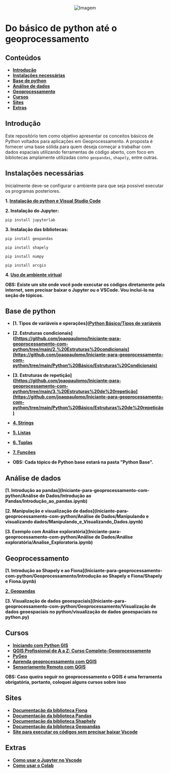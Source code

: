 <p align="center">
  <img src="https://github.com/user-attachments/assets/ce2b6395-ff8f-4633-b104-db1d67a62cc9" alt="Imagem" />
</p>

# Do básico de python até o geoprocessamento

## Conteúdos

- **[Introdução](#introdução)**
- **[Instalações necessárias](#instalações-necessárias)**
- **[Base de python](#base-de-python)**
- **[Análise de dados](#análise-de-dados)**
- **[Geoprocessamento](#geoprocessamento)**
- **[Cursos](#cursos)**
- **[Sites](#sites)**
- **[Extras](#extras)**
## Introdução

Este repositório tem como objetivo apresentar os conceitos básicos de Python voltados para aplicações em Geoprocessamento. A proposta é fornecer uma base sólida para quem deseja começar a trabalhar com dados espaciais utilizando ferramentas de código aberto, com foco em bibliotecas amplamente utilizadas como `geopandas`, `shapely`, entre outras.


## Instalações necessárias

Inicialmente deve-se configurar o ambiente para que seja possível executar os programas posteriores.

**1. [Instalação do python e Visual Studio Code](https://www.youtube.com/watch?v=R9dLGLVqK9Q)**

**2. Instalação do Jupyter:**

```
pip install jupyterlab

```
**3. Instalação das bibliotecas:**
```
pip install geopandas
```
```
pip install shapely

```

```
pip install numpy

```
```
pip install arcgis

```
**4. [Uso de ambiente virtual](https://www.youtube.com/watch?v=wOchmO8J7gA)**

**OBS: Existe um site onde você pode executar os códigos diretamente pela internet, sem precisar baixar o Jupyter ou o VSCode. Vou incluí-lo na seção de tópicos.**
## Base de python

- **[1. Tipos de variáveis e operações]([Python Básico/Tipos de variáveis](https://github.com/joaopaulomo/Iniciante-para-geoprocessamento-com-python/tree/main/Python%20Básico/Tipos%20de%20variáveis)**
- **[2. Estruturas condicionais]([https://github.com/joaopaulomo/Iniciante-para-geoprocessamento-com-python/tree/main/2.%20Estruturas%20condicionais](https://github.com/joaopaulomo/Iniciante-para-geoprocessamento-com-python/tree/main/Python%20Básico/Estruturas%20Condicionais)**
- **[3. Estruturas de repetição]([https://github.com/joaopaulomo/Iniciante-para-geoprocessamento-com-python/tree/main/3.%20Estruturas%20de%20repetição](https://github.com/joaopaulomo/Iniciante-para-geoprocessamento-com-python/tree/main/Python%20Básico/Estruturas%20de%20repetição)**
- **[4. Strings](https://github.com/joaopaulomo/Iniciante-para-geoprocessamento-com-python/tree/main/4.%20Strings)**
- **[5. Listas](https://github.com/joaopaulomo/Iniciante-para-geoprocessamento-com-python/tree/main/5.%20Listas)**
- **[6. Tuplas](https://github.com/joaopaulomo/Iniciante-para-geoprocessamento-com-python/tree/main/6.%20Tuplas)**
- **[7. Funções](https://github.com/joaopaulomo/Iniciante-para-geoprocessamento-com-python/tree/main/7.%20Funções)**

- **OBS: Cada tópico de Python base estará na pasta "Python Base".**

## Análise de dados

**[1. Introdução ao pandas](Iniciante-para-geoprocessamento-com-python/Análise de Dados/Introdução ao Pandas/Introdução_ao_pandas.ipynb)**

**[2. Manipulação e visualização de dados](Iniciante-para-geoprocessamento-com-python/Análise de Dados/Manipulando e visualizando dados/Manipulando_e_Visualizando_Dados.ipynb)** 

**[3. Exemplo com Análise exploratória](Iniciante-para-geoprocessamento-com-python/Análise de Dados/Análise exploratória/Analise_Exploratoria.ipynb)**


## Geoprocessamento

**[1. Introdução ao Shapely e ao Fiona](Iniciante-para-geoprocessamento-com-python/Geoprocessamento/Introdução ao Shapely e Fiona/Shapely e Fiona.ipynb)**

**[2. Geopandas](Iniciante-para-geoprocessamento-com-python/Geoprocessamento/Geopandas/Geopandas.ipynb)**

**[3. Visualização de dados geoespaciais](Iniciante-para-geoprocessamento-com-python/Geoprocessamento/Visualização de dados geoespaciais no python/visualização de dados geoespaciais no python.py)**
## Cursos

- **[Iniciando com Python GIS](https://www.youtube.com/watch?v=R9dLGLVqK9Q)**
- **[QGIS Profissional de A a Z: Curso Completo-Geoprocessamento](https://www.udemy.com/course/qgis-profissional-de-a-a-z-curso-completo-geoprocessamento/?utm_source=adwords&utm_medium=udemyads&utm_campaign=MX_FF-CONV_BR_Search-NB_DSA_Beta_la.PT_Google&campaigntype=Search&portfolio=Brazil&language=PT&product=Course&test=&audience=DSA&topic=&priority=Beta&funnel=Conversion&utm_content=&utm_term=_._ag_164619373826_._ad_706585633190_._kw__._de_c_._dm__._pl__._ti_aud-2268488108639%3Adsa-2328541781035_._li_9198184_._pd__._&matchtype=&gad_source=1&gad_campaignid=21497093485&gclid=CjwKCAjwruXBBhArEiwACBRtHaZt2k13I6bdi4Fsuv6nKx2E73Yc5DTtamio5NP5KZM0gQWjdFJOrhoCzAoQAvD_BwE&couponCode=2021PM250,)**
- **[PyGeo](https://cursos.clickgeo.com.br/pygeo/)**
- **[Aprenda geoprocessamento com QGIS](https://www.udemy.com/course/aprenda-geoprocessamento-com-qgis/?couponCode=2021PM25)**
- **[Sensoriamento Remoto com QGIS](https://www.udemy.com/course/introducao-sensoriamento-remoto-com-qgis/?couponCode=2021PM25)**

**OBS: Caso queira seguir no geoprocessamento o QGIS é uma ferramenta obrigatória, portanto, coloquei alguns cursos sobre isso**



## Sites

- **[Documentação da biblioteca Fiona](https://fiona.readthedocs.io/en/latest/index.html)**
- **[Documentação da biblioteca Pandas](https://pandas.pydata.org/docs/index.html)**
- **[Documentação da biblioteca Shaphely](https://shapely.readthedocs.io/en/stable/)**
- **[Documentação da biblioteca Geopandas](https://geopandas.org/en/stable/)**
- **[Site para executar os códigos sem precisar baixar Vscode](https://colab.google)**
## Extras

- **[Como usar o Jupyter no Vscode](https://www.youtube.com/watch?v=2a87xGLDFTQ)**
- **[Como usar o Colab](https://www.youtube.com/watch?v=tvhKEDd3HZc&t=30s)**
